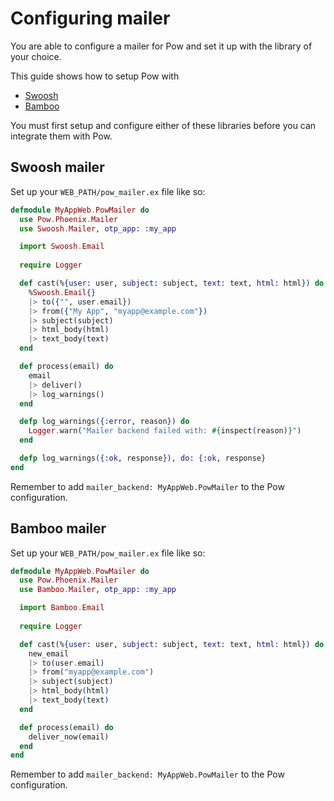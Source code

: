# Configuring mailer

You are able to configure a mailer for Pow and set it up with the library of 
your choice.

This guide shows how to setup Pow with

 * [Swoosh](https://github.com/swoosh/swoosh)
 * [Bamboo](https://github.com/thoughtbot/bamboo)

You must first setup and configure either of these libraries before you can
integrate them with Pow.

## Swoosh mailer

Set up your `WEB_PATH/pow_mailer.ex` file like so:

```elixir
defmodule MyAppWeb.PowMailer do
  use Pow.Phoenix.Mailer
  use Swoosh.Mailer, otp_app: :my_app

  import Swoosh.Email
  
  require Logger

  def cast(%{user: user, subject: subject, text: text, html: html}) do
    %Swoosh.Email{}
    |> to({"", user.email})
    |> from({"My App", "myapp@example.com"})
    |> subject(subject)
    |> html_body(html)
    |> text_body(text)
  end

  def process(email) do
    email
    |> deliver()
    |> log_warnings()
  end

  defp log_warnings({:error, reason}) do
    Logger.warn("Mailer backend failed with: #{inspect(reason)}")
  end

  defp log_warnings({:ok, response}), do: {:ok, response}
end
```

Remember to add `mailer_backend: MyAppWeb.PowMailer` to the Pow configuration.

## Bamboo mailer

Set up your `WEB_PATH/pow_mailer.ex` file like so:

```elixir
defmodule MyAppWeb.PowMailer do
  use Pow.Phoenix.Mailer
  use Bamboo.Mailer, otp_app: :my_app

  import Bamboo.Email
  
  require Logger

  def cast(%{user: user, subject: subject, text: text, html: html}) do
    new_email
    |> to(user.email)
    |> from("myapp@example.com")
    |> subject(subject)
    |> html_body(html)
    |> text_body(text)
  end

  def process(email) do
    deliver_now(email)
  end
end
```

Remember to add `mailer_backend: MyAppWeb.PowMailer` to the Pow configuration.